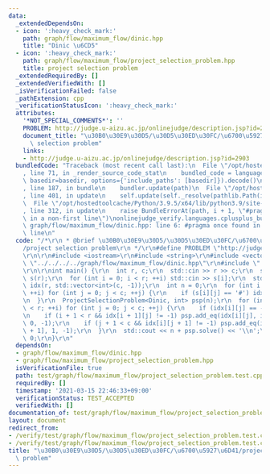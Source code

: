 ```yaml
---
data:
  _extendedDependsOn:
  - icon: ':heavy_check_mark:'
    path: graph/flow/maximum_flow/dinic.hpp
    title: "Dinic \u6CD5"
  - icon: ':heavy_check_mark:'
    path: graph/flow/maximum_flow/project_selection_problem.hpp
    title: project selection problem
  _extendedRequiredBy: []
  _extendedVerifiedWith: []
  _isVerificationFailed: false
  _pathExtension: cpp
  _verificationStatusIcon: ':heavy_check_mark:'
  attributes:
    '*NOT_SPECIAL_COMMENTS*': ''
    PROBLEM: http://judge.u-aizu.ac.jp/onlinejudge/description.jsp?id=2903
    document_title: "\u30B0\u30E9\u30D5/\u30D5\u30ED\u30FC/\u6700\u5927\u6D41/project\
      \ selection problem"
    links:
    - http://judge.u-aizu.ac.jp/onlinejudge/description.jsp?id=2903
  bundledCode: "Traceback (most recent call last):\n  File \"/opt/hostedtoolcache/Python/3.9.5/x64/lib/python3.9/site-packages/onlinejudge_verify/documentation/build.py\"\
    , line 71, in _render_source_code_stat\n    bundled_code = language.bundle(stat.path,\
    \ basedir=basedir, options={'include_paths': [basedir]}).decode()\n  File \"/opt/hostedtoolcache/Python/3.9.5/x64/lib/python3.9/site-packages/onlinejudge_verify/languages/cplusplus.py\"\
    , line 187, in bundle\n    bundler.update(path)\n  File \"/opt/hostedtoolcache/Python/3.9.5/x64/lib/python3.9/site-packages/onlinejudge_verify/languages/cplusplus_bundle.py\"\
    , line 401, in update\n    self.update(self._resolve(pathlib.Path(included), included_from=path))\n\
    \  File \"/opt/hostedtoolcache/Python/3.9.5/x64/lib/python3.9/site-packages/onlinejudge_verify/languages/cplusplus_bundle.py\"\
    , line 312, in update\n    raise BundleErrorAt(path, i + 1, \"#pragma once found\
    \ in a non-first line\")\nonlinejudge_verify.languages.cplusplus_bundle.BundleErrorAt:\
    \ graph/flow/maximum_flow/dinic.hpp: line 6: #pragma once found in a non-first\
    \ line\n"
  code: "/*\r\n * @brief \u30B0\u30E9\u30D5/\u30D5\u30ED\u30FC/\u6700\u5927\u6D41\
    /project selection problem\r\n */\r\n#define PROBLEM \"http://judge.u-aizu.ac.jp/onlinejudge/description.jsp?id=2903\"\
    \r\n\r\n#include <iostream>\r\n#include <string>\r\n#include <vector>\r\n#include\
    \ \"../../../../graph/flow/maximum_flow/dinic.hpp\"\r\n#include \"../../../../graph/flow/maximum_flow/project_selection_problem.hpp\"\
    \r\n\r\nint main() {\r\n  int r, c;\r\n  std::cin >> r >> c;\r\n  std::vector<std::string>\
    \ s(r);\r\n  for (int i = 0; i < r; ++i) std::cin >> s[i];\r\n  std::vector<std::vector<int>>\
    \ idx(r, std::vector<int>(c, -1));\r\n  int n = 0;\r\n  for (int i = 0; i < r;\
    \ ++i) for (int j = 0; j < c; ++j) {\r\n    if (s[i][j] == '#') idx[i][j] = n++;\r\
    \n  }\r\n  ProjectSelectionProblem<Dinic, int> psp(n);\r\n  for (int i = 0; i\
    \ < r; ++i) for (int j = 0; j < c; ++j) {\r\n    if (idx[i][j] == -1) continue;\r\
    \n    if (i + 1 < r && idx[i + 1][j] != -1) psp.add_eq(idx[i][j], idx[i + 1][j],\
    \ 0, -1);\r\n    if (j + 1 < c && idx[i][j + 1] != -1) psp.add_eq(idx[i][j], idx[i][j\
    \ + 1], 1, -1);\r\n  }\r\n  std::cout << n + psp.solve() << '\\n';\r\n  return\
    \ 0;\r\n}\r\n"
  dependsOn:
  - graph/flow/maximum_flow/dinic.hpp
  - graph/flow/maximum_flow/project_selection_problem.hpp
  isVerificationFile: true
  path: test/graph/flow/maximum_flow/project_selection_problem.test.cpp
  requiredBy: []
  timestamp: '2021-03-15 22:46:33+09:00'
  verificationStatus: TEST_ACCEPTED
  verifiedWith: []
documentation_of: test/graph/flow/maximum_flow/project_selection_problem.test.cpp
layout: document
redirect_from:
- /verify/test/graph/flow/maximum_flow/project_selection_problem.test.cpp
- /verify/test/graph/flow/maximum_flow/project_selection_problem.test.cpp.html
title: "\u30B0\u30E9\u30D5/\u30D5\u30ED\u30FC/\u6700\u5927\u6D41/project selection\
  \ problem"
---
```

